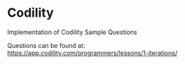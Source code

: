 # Codility
Implementation of Codility Sample Questions

Questions can be found at:
https://app.codility.com/programmers/lessons/1-iterations/
